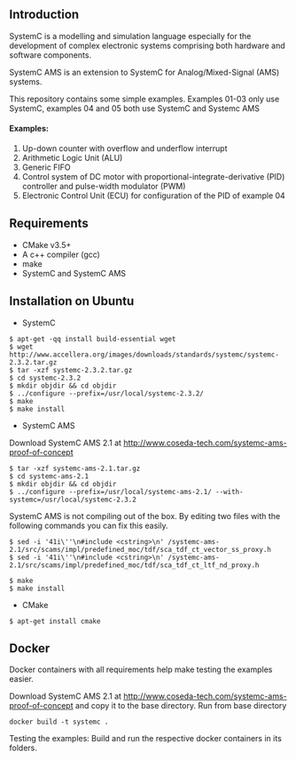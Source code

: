 ## Introduction
SystemC is a modelling and simulation language especially for the development of complex electronic systems comprising both hardware and software components.

SystemC AMS is an extension to SystemC for Analog/Mixed-Signal (AMS) systems. 

This repository contains some simple examples. Examples 01-03 only use SystemC, examples 04 and 05 both use SystemC and Systemc AMS

#### Examples:
1. Up-down counter with overflow and underflow interrupt
2. Arithmetic Logic Unit (ALU)
3. Generic FIFO
4. Control system of DC motor with proportional-integrate-derivative (PID) controller and pulse-width modulator (PWM)
5. Electronic Control Unit (ECU) for configuration of the PID of example 04

## Requirements
* CMake v3.5+
* A c++ compiler (gcc)
* make
* SystemC and SystemC AMS

## Installation on Ubuntu
* SystemC
```
$ apt-get -qq install build-essential wget
$ wget http://www.accellera.org/images/downloads/standards/systemc/systemc-2.3.2.tar.gz
$ tar -xzf systemc-2.3.2.tar.gz
$ cd systemc-2.3.2
$ mkdir objdir && cd objdir
$ ../configure --prefix=/usr/local/systemc-2.3.2/
$ make
$ make install
```
* SystemC AMS

Download SystemC AMS 2.1 at http://www.coseda-tech.com/systemc-ams-proof-of-concept
```
$ tar -xzf systemc-ams-2.1.tar.gz
$ cd systemc-ams-2.1
$ mkdir objdir && cd objdir
$ ../configure --prefix=/usr/local/systemc-ams-2.1/ --with-systemc=/usr/local/systemc-2.3.2
```
SystemC AMS is not compiling out of the box. By editing two files with the following commands you can fix this easily.
```
$ sed -i '41i\''\n#include <cstring>\n' /systemc-ams-2.1/src/scams/impl/predefined_moc/tdf/sca_tdf_ct_vector_ss_proxy.h
$ sed -i '41i\''\n#include <cstring>\n' /systemc-ams-2.1/src/scams/impl/predefined_moc/tdf/sca_tdf_ct_ltf_nd_proxy.h
```
```
$ make
$ make install
```

* CMake
```
$ apt-get install cmake
```

## Docker
Docker containers with all requirements help make testing the examples easier.

Download SystemC AMS 2.1 at http://www.coseda-tech.com/systemc-ams-proof-of-concept and copy it to the base directory. Run from base directory

```
docker build -t systemc .
```

Testing the examples: Build and run the respective docker containers in its folders.
